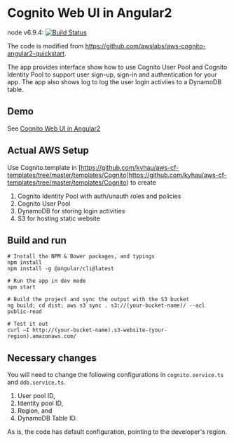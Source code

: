 # Cognito Web UI in Angular2

node v6.9.4: [![Build Status](https://travis-ci.org/kyhau/aws-cognito-angular2-webui.svg?branch=master)](https://travis-ci.org/kyhau/aws-cognito-angular2-webui)

The code is modified from https://github.com/awslabs/aws-cognito-angular2-quickstart.

The app provides interface show how to use Cognito User Pool and Cognito Identity Pool to support user sign-up, sign-in and authentication for your app. The app also shows log to log the user login activiies to a DynamoDB table. 

## Demo

See [Cognito Web UI in Angular2](http://k-cognito-alpha.s3-website-ap-southeast-2.amazonaws.com)

## Actual AWS Setup

Use Cognito.template in [https://github.com/kyhau/aws-cf-templates/tree/master/templates/Cognito]https://github.com/kyhau/aws-cf-templates/tree/master/templates/Cognito)
to create

1. Cognito Identity Pool with auth/unauth roles and policies
2. Cognito User Pool
3. DynamoDB for storing login activities
4. S3 for hosting static website

## Build and run
```
# Install the NPM & Bower packages, and typings
npm install
npm install -g @angular/cli@latest
```
```
# Run the app in dev mode
npm start
```
```
# Build the project and sync the output with the S3 bucket
ng build; cd dist; aws s3 sync . s3://(your-bucket-name)/ --acl public-read
```
```
# Test it out
curl –I http://(your-bucket-name).s3-website-(your-region).amazonaws.com/
```

## Necessary changes
You  will need to change the following configurations in `cognito.service.ts` and `ddb.service.ts`.

1. User pool ID,
2. Identity pool ID,
2. Region, and
3. DynamoDB Table ID. 

As is, the code has default configuration, pointing to the developer's region.
